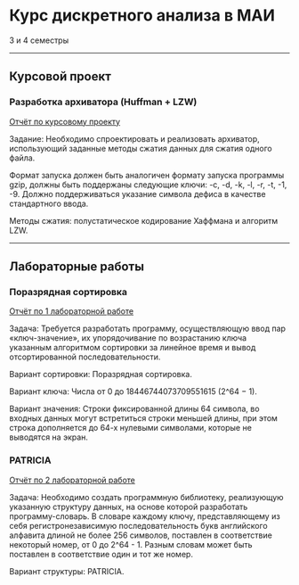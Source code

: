 # Курс дискретного анализа в МАИ
3 и 4 семестры
***
## Курсовой проект
### Разработка архиватора (Huffman + LZW)

[Отчёт по курсовому проекту](https://www.overleaf.com/read/vxphtbmmxjvk)

Задание:
Необходимо спроектировать и реализовать архиватор, использующий заданные методы сжатия данных для сжатия одного файла.

Формат запуска должен быть аналогичен формату запуска программы gzip, должны
быть поддержаны следующие ключи: -c, -d, -k, -l, -r, -t, -1, -9. Должно поддерживаться указание символа дефиса в качестве стандартного ввода.

Методы сжатия: полустатическое кодирование Хаффмана и алгоритм LZW.

***
## Лабораторные работы
### Поразрядная сортировка

[Отчёт по 1 лабораторной работе](https://www.overleaf.com/read/fhxjtjdjmbcg)

Задача: Требуется разработать программу, осуществляющую ввод пар «ключ-значение»,
их упорядочивание по возрастанию ключа указанным алгоритмом сортировки за линейное время и вывод отсортированной последовательности.

Вариант сортировки: Поразрядная сортировка.

Вариант ключа: Числа от 0 до 18446744073709551615 (2^64 − 1).

Вариант значения: Строки фиксированной длины 64 символа, во входных данных
могут встретиться строки меньшей длины, при этом строка дополняется до 64-х
нулевыми символами, которые не выводятся на экран.


### PATRICIA
[Отчёт по 2 лабораторной работе](https://www.overleaf.com/read/rbjqngznsscc)

Задача: Необходимо создать программную библиотеку, реализующую указанную
структуру данных, на основе которой разработать программу-словарь. В словаре
каждому ключу, представляющему из себя регистронезависимую последовательность
букв английского алфавита длиной не более 256 символов, поставлен в соответствие
некоторый номер, от 0 до 2^64 - 1. Разным словам может быть поставлен в соответствие один и тот же номер.

Вариант структуры: PATRICIA.

